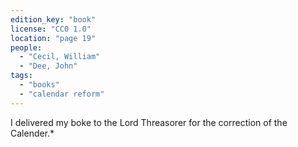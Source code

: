 ```yaml
---
edition_key: "book"
license: "CC0 1.0"
location: "page 19"
people:
  - "Cecil, William"
  - "Dee, John"
tags:
  - "books"
  - "calendar reform"
---
```

I delivered my boke to the Lord Threasorer for the
correction of the Calender.*
